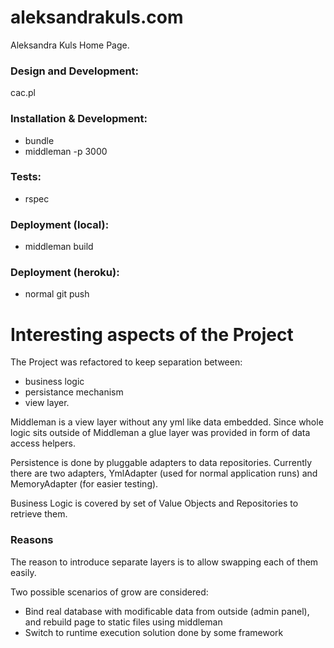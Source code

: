 # aleksandrakuls.com
Aleksandra Kuls Home Page.

### Design and Development:
cac.pl


### Installation & Development:
* bundle
* middleman -p 3000

### Tests:
* rspec

### Deployment (local):
* middleman build

### Deployment (heroku):
* normal git push


# Interesting aspects of the Project
The Project was refactored to keep separation between:
* business logic
* persistance mechanism
* view layer.

Middleman is a view layer without any yml like data embedded. Since whole logic sits outside of Middleman a glue layer was provided in form of data access helpers.

Persistence is done by pluggable adapters to data repositories. Currently there are two adapters, YmlAdapter (used for normal application runs) and MemoryAdapter (for easier testing).

Business Logic is covered by set of Value Objects and Repositories to retrieve them.

### Reasons
The reason to introduce separate layers is to allow swapping each of them easily.

Two possible scenarios of grow are considered:
* Bind real database with modificable data from outside (admin panel), and rebuild page to static files using middleman
* Switch to runtime execution solution done by some framework
